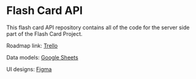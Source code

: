 # Flash Card API

This flash card API repository contains all of the code for the server side part of the Flash Card Project.

Roadmap link:  [Trello](https://trello.com/b/A9KURSxR/flashcardproject "Trello")

Data models: [Google Sheets](https://docs.google.com/spreadsheets/d/1CDkUd9_U0RMK35lXIm0fPR2QuqqNHhfLYMnHFWiWmLc/edit?usp=sharing "Google Sheets")

UI designs: [Figma](https://www.figma.com/file/Gbbaiqj0Av2NMzOo2PX14W/Flash-Card-Project?type=design&node-id=0%3A1&mode=design&t=emEunnNkpkf4vSGX-1 "Figma")
